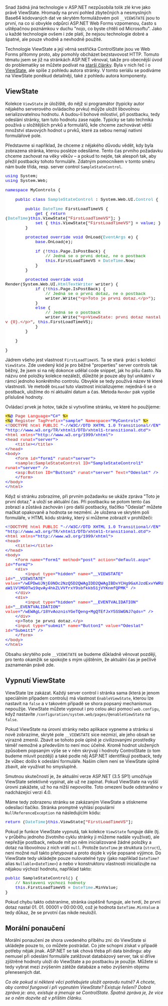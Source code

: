 <!-- dcterms:identifier = aspnetcz#235 -->
<!-- dcterms:title = ViewState: K čemu je a jak ho správně používat -->
<!-- dcterms:abstract = Snad žádná jiná technologie v ASP.NET nezpůsobila tolik zlé krve jako právě ViewState. Hromady na první pohled zbytečných a nesmyslných Base64 kódovaných dat ve skrytém formulážovém poli __VIEWSTATE jsou to první, na co si obvykle odpůrci ASP.NET Web Forms vzpomenou, často s uštěpačnou poznámkou v duchu "nojo, co byste chtěli od Microsoftu". Jako u každé technologie ovšem i zde platí, že nejsou technologie dobré a špatné, ale pouze vhodně a nevhodně použité. -->
<!-- np9:categoryId = 1 -->
<!-- x4w:category = Programování -->
<!-- np9:authorId = 1 -->
<!-- np9:authorEmail = michal.valasek@altairis.cz -->
<!-- dcterms:creator = Michal Altair Valášek -->
<!-- np9:serialId = 5 -->
<!-- x4w:serial = ViewState -->
<!-- dcterms:created = 2009-06-25T14:42:33.133+02:00 -->
<!-- dcterms:dateAccepted = 2009-06-25T14:42:33.133+02:00 -->

<p>Snad žádná jiná technologie v ASP.NET nezpůsobila tolik zlé krve jako právě ViewState. Hromady na první pohled zbytečných a nesmyslných Base64 kódovaných dat ve skrytém formulážovém poli <code>__VIEWSTATE</code> jsou to první, na co si obvykle odpůrci ASP.NET Web Forms vzpomenou, často s uštěpačnou poznámkou v duchu "nojo, co byste chtěli od Microsoftu". Jako u každé technologie ovšem i zde platí, že nejsou technologie dobré a špatné, ale pouze vhodně a nevhodně použité.</p>
<p>Technologie ViewState a její věrná sestřička ControlState jsou ve Web Forms přítomny proto, aby pomohly obcházet bezstavovost HTTP. Tomuto tématu jsem se již na stránkách ASP.NET věnoval, takže pro obecnější úvod do problematiky se můžete podívat na <a shape="rect" href="http://www.aspnet.cz/Articles/190-stavove-http-jak-funguji-cookies-session-a-viewstate-a-proc-je-nepouzivat.aspx" shape="rect">starší články</a>. Byla v nich řeč i o <a shape="rect" href="http://www.aspnet.cz/Articles/192-stavove-http-viewstate.aspx" shape="rect">ViewState</a>, ale spíše z pohledu autora stránky. V tomto seriálu se podíváme na ViewState poněkud detailněji, také z pohledu autora komponenty.</p>
<h2>ViewState</h2>
<p>Kolekce <code>ViewState</code> je úložiště, do nějž si programátor (typicky autor nějakého serverového ovládacího prvku) můýže uložit libovolnou serializovatelnou hodnotu. A budou-li bohové milostiví, při postbacku, tedy odeslání stránky, tam tuto hodnotu zase najde. Typicky se tato technika používá u složitějších prvků a formulářů, kde chceme zachovávat větší množství stavových hodnot u prvků, které za sebou nemají nativní formulářové pole.</p>
<p>Představme si například, že chceme z nějakého důvodu vědět, kdy byla zobrazena stránka, kterou posléze odesíláme. Tento čas prvního požadavku chceme zachovat na věky věkův – a pokud to nejde, tak alespoň tak, aby přežil postbacky tohoto formuláře. Zdatným pomocníkem v tomto směru nám bude třída, resp. server control <code>SampleStateControl</code>.</p>
<div style="font-family: consolas, 'courier new', monospace; background: white; color: black; font-size: 10pt;">
<p style="margin: 0px;"><span style="color: #0000ff;">using</span> System;</p>
<p style="margin: 0px;"><span style="color: #0000ff;">using</span> System.Web;</p>
<p style="margin: 0px;"> </p>
<p style="margin: 0px;"><span style="color: #0000ff;">namespace</span> MyControls {</p>
<p style="margin: 0px;"> </p>
<p style="margin: 0px;">    <span style="color: #0000ff;">public</span> <span style="color: #0000ff;">class</span> <span style="color: #2b91af;">SampleStateControl</span> : System.Web.UI.<span style="color: #2b91af;">Control</span> {</p>
<p style="margin: 0px;"> </p>
<p style="margin: 0px;">        <span style="color: #0000ff;">public</span> <span style="color: #2b91af;">DateTime</span> FirstLoadTimeVS {</p>
<p style="margin: 0px;">            <span style="color: #0000ff;">get</span> { <span style="color: #0000ff;">return</span> (<span style="color: #2b91af;">DateTime</span>)<span style="color: #0000ff;">this</span>.ViewState[<span style="color: #a31515;">"FirstLoadTimeVS"</span>]; }</p>
<p style="margin: 0px;">            <span style="color: #0000ff;">set</span> { <span style="color: #0000ff;">this</span>.ViewState[<span style="color: #a31515;">"FirstLoadTimeVS"</span>] = <span style="color: #0000ff;">value</span>; }</p>
<p style="margin: 0px;">        }</p>
<p style="margin: 0px;"> </p>
<p style="margin: 0px;">        <span style="color: #0000ff;">protected</span> <span style="color: #0000ff;">override</span> <span style="color: #0000ff;">void</span> OnLoad(<span style="color: #2b91af;">EventArgs</span> e) {</p>
<p style="margin: 0px;">            <span style="color: #0000ff;">base</span>.OnLoad(e);</p>
<p style="margin: 0px;"> </p>
<p style="margin: 0px;">            <span style="color: #0000ff;">if</span> (!<span style="color: #0000ff;">this</span>.Page.IsPostBack) {</p>
<p style="margin: 0px;">                <span style="color: #008000;">// Jedná se o první dotaz, ne o postback</span></p>
<p style="margin: 0px;">                <span style="color: #0000ff;">this</span>.FirstLoadTimeVS = <span style="color: #2b91af;">DateTime</span>.Now;</p>
<p style="margin: 0px;">            }</p>
<p style="margin: 0px;">        }</p>
<p style="margin: 0px;"> </p>
<p style="margin: 0px;">        <span style="color: #0000ff;">protected</span> <span style="color: #0000ff;">override</span> <span style="color: #0000ff;">void</span> Render(System.Web.UI.<span style="color: #2b91af;">HtmlTextWriter</span> writer) {</p>
<p style="margin: 0px;">            <span style="color: #0000ff;">if</span> (!<span style="color: #0000ff;">this</span>.Page.IsPostBack) {</p>
<p style="margin: 0px;">                <span style="color: #008000;">// Jedná se o první dotaz, ne o postback</span></p>
<p style="margin: 0px;">                writer.Write(<span style="color: #a31515;">"&lt;p&gt;Toto je první dotaz.&lt;/p&gt;"</span>);</p>
<p style="margin: 0px;">            }</p>
<p style="margin: 0px;">            <span style="color: #0000ff;">else</span> {</p>
<p style="margin: 0px;">                <span style="color: #008000;">// Jedná se o postback</span></p>
<p style="margin: 0px;">                writer.Write(<span style="color: #a31515;">"&lt;p&gt;ViewState: první dotaz nastal v {0}.&lt;/p&gt;"</span>, <span style="color: #0000ff;">this</span>.FirstLoadTimeVS);</p>
<p style="margin: 0px;">            }</p>
<p style="margin: 0px;">        }</p>
<p style="margin: 0px;"> </p>
<p style="margin: 0px;">    }</p>
<p style="margin: 0px;"> </p>
<p style="margin: 0px;">}</p>
</div>
<p>Jádrem všeho jest vlastnost <code>FirstLoadTimeVS</code>. Ta se stará  práci s kolekcí <code>ViewState</code>. Zde uvedený kód je pro běžné "properties" server controls tak běžný, že jsem si na něj dokonce udělal code snippet, jak ho píšu často. Na názvu oné položky kolekce nezáleží, důležité je pouze aby byl unikátní v rámci jednoho konkrétního controlu. Obvykle se tedy používá název té které vlastnosti. Ve metodě <code>OnLoad</code> tuto vlastnost inicializujeme: nejedná-li se o postback, uložíme do ní aktuální datum a čas. Metoda <code>Render</code> pak vypíše příslušné hodnoty. </p>
<p>Ovládací prvek je hotov, takže si vytvoříme stránku, ve které ho použijeme:</p>
<div style="font-family: consolas, 'courier new', monospace; background: white; color: black; font-size: 10pt;">
<p style="margin: 0px;"><span style="background: #ffee62;">&lt;%</span><span style="color: #0000ff;">@</span> <span style="color: #a31515;">Page</span> <span style="color: #ff0000;">Language</span><span style="color: #0000ff;">="C#"</span> <span style="background: #ffee62;">%&gt;</span></p>
<p style="margin: 0px;"><span style="background: #ffee62;">&lt;%</span><span style="color: #0000ff;">@</span> <span style="color: #a31515;">Register</span> <span style="color: #ff0000;">TagPrefix</span><span style="color: #0000ff;">="sample"</span> <span style="color: #ff0000;">Namespace</span><span style="color: #0000ff;">="MyControls"</span> <span style="background: #ffee62;">%&gt;</span></p>
<p style="margin: 0px;"><span style="color: #0000ff;">&lt;!</span><span style="color: #a31515;">DOCTYPE</span> <span style="color: #ff0000;">html</span> <span style="color: #ff0000;">PUBLIC</span> <span style="color: #0000ff;">"-//W3C//DTD XHTML 1.0 Transitional//EN"</span> <span style="color: #0000ff;">"http://www.w3.org/TR/xhtml1/DTD/xhtml1-transitional.dtd"&gt;</span></p>
<p style="margin: 0px;"><span style="color: #0000ff;">&lt;</span><span style="color: #a31515;">html</span> <span style="color: #ff0000;">xmlns</span><span style="color: #0000ff;">="http://www.w3.org/1999/xhtml"&gt;</span></p>
<p style="margin: 0px;"><span style="color: #0000ff;">&lt;</span><span style="color: #a31515;">head</span> <span style="color: #ff0000;">runat</span><span style="color: #0000ff;">="server"&gt;</span></p>
<p style="margin: 0px;">    <span style="color: #0000ff;">&lt;</span><span style="color: #a31515;">title</span><span style="color: #0000ff;">&gt;&lt;/</span><span style="color: #a31515;">title</span><span style="color: #0000ff;">&gt;</span></p>
<p style="margin: 0px;"><span style="color: #0000ff;">&lt;/</span><span style="color: #a31515;">head</span><span style="color: #0000ff;">&gt;</span></p>
<p style="margin: 0px;"><span style="color: #0000ff;">&lt;</span><span style="color: #a31515;">body</span><span style="color: #0000ff;">&gt;</span></p>
<p style="margin: 0px;">    <span style="color: #0000ff;">&lt;</span><span style="color: #a31515;">form</span> <span style="color: #ff0000;">id</span><span style="color: #0000ff;">="form1"</span> <span style="color: #ff0000;">runat</span><span style="color: #0000ff;">="server"&gt;</span></p>
<p style="margin: 0px;">    <span style="color: #0000ff;">&lt;</span><span style="color: #a31515;">sample</span><span style="color: #0000ff;">:</span><span style="color: #a31515;">SampleStateControl</span> <span style="color: #ff0000;">ID</span><span style="color: #0000ff;">="SampleStateControl1"</span> <span style="color: #ff0000;">runat</span><span style="color: #0000ff;">="server"</span> <span style="color: #0000ff;">/&gt;</span></p>
<p style="margin: 0px;">    <span style="color: #0000ff;">&lt;</span><span style="color: #a31515;">asp</span><span style="color: #0000ff;">:</span><span style="color: #a31515;">Button</span> <span style="color: #ff0000;">ID</span><span style="color: #0000ff;">="Button1"</span> <span style="color: #ff0000;">runat</span><span style="color: #0000ff;">="server"</span> <span style="color: #ff0000;">Text</span><span style="color: #0000ff;">="Odeslat"</span> <span style="color: #0000ff;">/&gt;</span></p>
<p style="margin: 0px;">    <span style="color: #0000ff;">&lt;/</span><span style="color: #a31515;">form</span><span style="color: #0000ff;">&gt;</span></p>
<p style="margin: 0px;"><span style="color: #0000ff;">&lt;/</span><span style="color: #a31515;">body</span><span style="color: #0000ff;">&gt;</span></p>
<p style="margin: 0px;"><span style="color: #0000ff;">&lt;/</span><span style="color: #a31515;">html</span><span style="color: #0000ff;">&gt;</span></p>
</div>
<p>Když si stránku zobrazíme, při prvním požadavku se ukáže zpráva "Toto je první dotaz." a uloží se aktuální čas. Při postbacku se potom tento čas zobrazí a zůstává zachován i pro další postbacky, tlačítko "Odeslat" můžete mačkat opakovaně a hodnota se nezmění. Je uložena ve skrytém poli formuláře, v HTML kódu stránky, který si můžeme zobrazit v prohlížeči:</p>
<div style="font-family: consolas, 'courier new', monospace; background: white; color: black; font-size: 10pt;">
<p style="margin: 0px;"><span style="color: #0000ff;">&lt;!</span><span style="color: #a31515;">DOCTYPE</span> <span style="color: #ff0000;">html</span> <span style="color: #ff0000;">PUBLIC</span> <span style="color: #0000ff;">"-//W3C//DTD XHTML 1.0 Transitional//EN"</span> <span style="color: #0000ff;">"http://www.w3.org/TR/xhtml1/DTD/xhtml1-transitional.dtd"&gt;</span></p>
<p style="margin: 0px;"><span style="color: #0000ff;">&lt;</span><span style="color: #a31515;">html</span> <span style="color: #ff0000;">xmlns</span><span style="color: #0000ff;">="http://www.w3.org/1999/xhtml"&gt;</span></p>
<p style="margin: 0px;"><span style="color: #0000ff;">&lt;</span><span style="color: #a31515;">head</span><span style="color: #0000ff;">&gt;</span></p>
<p style="margin: 0px;">    <span style="color: #0000ff;">&lt;</span><span style="color: #a31515;">title</span><span style="color: #0000ff;">&gt;&lt;/</span><span style="color: #a31515;">title</span><span style="color: #0000ff;">&gt;</span></p>
<p style="margin: 0px;"><span style="color: #0000ff;">&lt;/</span><span style="color: #a31515;">head</span><span style="color: #0000ff;">&gt;</span></p>
<p style="margin: 0px;"><span style="color: #0000ff;">&lt;</span><span style="color: #a31515;">body</span><span style="color: #0000ff;">&gt;</span></p>
<p style="margin: 0px;">    <span style="color: #0000ff;">&lt;</span><span style="color: #a31515;">form</span> <span style="color: #ff0000;">name</span><span style="color: #0000ff;">="form1"</span> <span style="color: #ff0000;">method</span><span style="color: #0000ff;">="post"</span> <span style="color: #ff0000;">action</span><span style="color: #0000ff;">="default.aspx"</span> <span style="color: #ff0000;">id</span><span style="color: #0000ff;">="form2"&gt;</span></p>
<p style="margin: 0px;">    <span style="color: #0000ff;">&lt;</span><span style="color: #a31515;">div</span><span style="color: #0000ff;">&gt;</span></p>
<p style="margin: 0px;">        <span style="color: #0000ff;">&lt;</span><span style="color: #a31515;">input</span> <span style="color: #ff0000;">type</span><span style="color: #0000ff;">="hidden"</span> <span style="color: #ff0000;">name</span><span style="color: #0000ff;">="__VIEWSTATE"</span> <span style="color: #ff0000;">id</span><span style="color: #0000ff;">="__VIEWSTATE"</span> <span style="color: #ff0000;">value</span><span style="color: #0000ff;">="/wEPDwUJNjE0NDc2NzQ5D2QWAgIDD2QWAgIBDxYCHg9GaXJzdExvYWRUaW1lVlMG0Tw19qvAy4hkZLVVfrxY9sbfkkb51jVYKnmfQPMK"</span> <span style="color: #0000ff;">/&gt;</span></p>
<p style="margin: 0px;">    <span style="color: #0000ff;">&lt;/</span><span style="color: #a31515;">div</span><span style="color: #0000ff;">&gt;</span></p>
<p style="margin: 0px;">    <span style="color: #0000ff;">&lt;</span><span style="color: #a31515;">div</span><span style="color: #0000ff;">&gt;</span></p>
<p style="margin: 0px;">        <span style="color: #0000ff;">&lt;</span><span style="color: #a31515;">input</span> <span style="color: #ff0000;">type</span><span style="color: #0000ff;">="hidden"</span> <span style="color: #ff0000;">name</span><span style="color: #0000ff;">="__EVENTVALIDATION"</span> <span style="color: #ff0000;">id</span><span style="color: #0000ff;">="__EVENTVALIDATION"</span> <span style="color: #ff0000;">value</span><span style="color: #0000ff;">="/wEWAgL/18YvAoznisYGeTQeng+MgQTEfJxY5SSWGNJ7qds="</span> <span style="color: #0000ff;">/&gt;</span></p>
<p style="margin: 0px;">    <span style="color: #0000ff;">&lt;/</span><span style="color: #a31515;">div</span><span style="color: #0000ff;">&gt;</span></p>
<p style="margin: 0px;">    <span style="color: #0000ff;">&lt;</span><span style="color: #a31515;">p</span><span style="color: #0000ff;">&gt;</span>Toto je první dotaz.<span style="color: #0000ff;">&lt;/</span><span style="color: #a31515;">p</span><span style="color: #0000ff;">&gt;</span></p>
<p style="margin: 0px;">    <span style="color: #0000ff;">&lt;</span><span style="color: #a31515;">input</span> <span style="color: #ff0000;">type</span><span style="color: #0000ff;">="submit"</span> <span style="color: #ff0000;">name</span><span style="color: #0000ff;">="Button1"</span> <span style="color: #ff0000;">value</span><span style="color: #0000ff;">="Odeslat"</span> <span style="color: #ff0000;">id</span><span style="color: #0000ff;">="Submit1"</span> <span style="color: #0000ff;">/&gt;</span></p>
<p style="margin: 0px;">    <span style="color: #0000ff;">&lt;/</span><span style="color: #a31515;">form</span><span style="color: #0000ff;">&gt;</span></p>
<p style="margin: 0px;"><span style="color: #0000ff;">&lt;/</span><span style="color: #a31515;">body</span><span style="color: #0000ff;">&gt;</span></p>
<p style="margin: 0px;"><span style="color: #0000ff;">&lt;/</span><span style="color: #a31515;">html</span><span style="color: #0000ff;">&gt;</span></p>
</div>
<p>Obsahu skrytého pole <code>__VIEWSTATE</code> se budeme důkladně věnovat později, pro tento okamžik se spokojte s mým ujištěním, že aktuální čas je pečlivě zaznamenán právě zde.</p>
<h2>Vypnutí ViewState</h2>
<p>ViewState lze zakázat. Každý server control i stránka sama (která je jenom speciálním případem controlu) má vlastnost <code>EnableViewState</code>, kterou lze nastavit na <code>false</code> a v takovém případě se shora popsaný mechanismus nepoužije. ViewState můžete vypnout i pro celou akci pomocí <code>web.configu</code>, když nastavíte <code>/configuration/system.web/pages/@enableViewState</code> na <code>false</code>.</p>
<p>Pokud ViewState na úrovni stránky nebo aplikace vypneme a stránku si nově zobrazíme, skryté pole <code>__VIEWSTATE</code> sice nezmizí, ale jeho obsah se výrazně zmenší. Zbavit se tohoto pole úplně je civilizovanými prostředky téměř nemožné a především to není moc účelné. Kromě hodnot uložených způsobem popsaným výše se v něm skrývají i hodnoty ControlState (o tom budeme mluvit později) a také podle něj ASP.NET identifikují postback, tedy že vůbec došlo k odeslání formuláře. Naším cílem není se ViewState úplně zbavit, ale využívat ho smysluplně.</p>
<p>Smutnou skutečností je, že aktuální verze ASP.NET (3.5 SP1) umožňuje ViewState selektivně vypínat, ale už ne zapínat. Pokud ViewState na vyšší úrovni zakážete, už ho na nižší nepovolíte. Toto omezení bude odstraněno v nadcházející verzi 4.0.</p>
<p>Máme tedy zobrazenu stránku se zakázaným ViewState a stiskneme odesílací tlačíko. Stránka promptně vyhlásí populární <code>NullReferenceException</code> na následujícím kódu:</p>
<div style="font-family: consolas, 'courier new', monospace; background: white; color: black; font-size: 10pt;">
<p style="margin: 0px;"><span style="color: #0000ff;">return</span> (<span style="color: #2b91af;">DateTime</span>)<span style="color: #0000ff;">this</span>.ViewState[<span style="color: #a31515;">"FirstLoadTimeVS"</span>];</p>
</div>
<p>Pokud je funkce ViewState vypnutá, tak kolekce <code>ViewState</code> funguje dále (tj. v průběhu jednoho životního cyklu stránky ji můžeme nadále využívat), ale nepřežije postback, nebude mít po něm inicializované žádné položky a dotaz na libovolnou z nich vrátí <code>null</code>. Protože <code>DateTime</code> je struktura (<code>struct</code>), není možné null takto přetypovat a proto dojde k výše popsané výjimce. Do ViewState tedy ukládejte pouze nulovatelné typy (jako například <code>DateTime?</code> alias <code>Nullable&lt;DateTime&gt;</code>) a nebo v konstruktoru vlastnosti inicializujte na nějakou výchozí hodnotu, například takto:</p>
<div style="font-family: consolas, 'courier new', monospace; background: white; color: black; font-size: 10pt;">
<p style="margin: 0px;"><span style="color: #0000ff;">public</span> SampleStateControl() {</p>
<p style="margin: 0px;">    <span style="color: #008000;">// Nastavení výchozí hodnoty</span></p>
<p style="margin: 0px;">    <span style="color: #0000ff;">this</span>.FirstLoadTimeVS = <span style="color: #2b91af;">DateTime</span>.MinValue;</p>
<p style="margin: 0px;">}</p>
</div>
<p>Pokud chybu takto odstraníme, stránka úspěšně funguje, ale tvrdí, že první dotaz nastal 01. 01. 00001 v 00:00:00, což je hodnota <code>DateTime.MinValue</code> a tedy důkaz, že se prvotní čas nikde neuložil.</p>
<h2>Morální ponaučení</h2>
<p>Morální ponaučení ze shora uvedeného příběhu zní: do ViewState si ukládejte pouze to, co můžete postrádat. Co jste schopni získat v případě potřeby nějak jinak. ASP.NET se tak chová třeba při data bindingu: aby nemusel při odeslání formuláře zatěžovat databázový server, tak si dříve zjištrěné hodnoty uloží do ViewState a po postbacku je použije. Můžete si tedy vybrat mezi zvýšením zátěže databáze a nebo zvýšením objemu přenesených dat.</p>
<p><em>Co ale pokud si některé věci potřebujete uložit opravdu nutně? A chcete, aby control fungoval i při vypnutém ViewState? Existuje řešení? Dobrá zpráva je: ano, existuje a jmenuje se ControlState. Špatná zpráva je, že více se o něm dozvíte až v příštím článku.</em></p>
